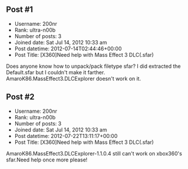 ## Post #1
- Username: 200nr
- Rank: ultra-n00b
- Number of posts: 3
- Joined date: Sat Jul 14, 2012 10:33 am
- Post datetime: 2012-07-14T02:44:46+00:00
- Post Title: [X360]Need help with Mass Effect 3 DLC(.sfar)

Does anyone know how to unpack/pack filetype sfar? I did extracted the Default.sfar but I couldn't make it farther. AmaroK86.MassEffect3.DLCExplorer doesn't work on it.
## Post #2
- Username: 200nr
- Rank: ultra-n00b
- Number of posts: 3
- Joined date: Sat Jul 14, 2012 10:33 am
- Post datetime: 2012-07-22T13:11:17+00:00
- Post Title: [X360]Need help with Mass Effect 3 DLC(.sfar)

AmaroK86.MassEffect3.DLCExplorer-1.1.0.4 still can't work on xbox360's sfar.Need help once more please!
